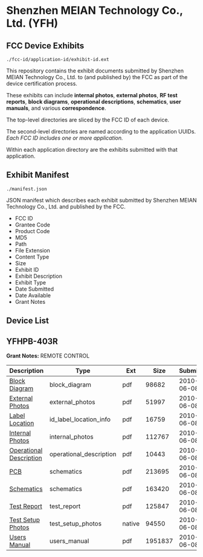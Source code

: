 # Shenzhen MEIAN Technology Co., Ltd. (YFH)
## FCC Device Exhibits

```
./fcc-id/application-id/exhibit-id.ext
```

This repository contains the exhibit documents submitted by Shenzhen MEIAN Technology Co., Ltd. to (and published by) the FCC as part of the device certification process.

These exhibits can include **internal photos**, **external photos**, **RF test reports**, **block diagrams**, **operational descriptions**, **schematics**, **user manuals**, and various **correspondence**.

The top-level directories are sliced by the FCC ID of each device.

The second-level directories are named according to the application UUIDs. *Each FCC ID includes one or more application.*

Within each application directory are the exhibits submitted with that application. 

## Exhibit Manifest

```
./manifest.json
```

JSON manifest which describes each exhibit submitted by Shenzhen MEIAN Technology Co., Ltd. and published by the FCC.

- FCC ID
- Grantee Code
- Product Code
- MD5
- Path
- File Extension
- Content Type
- Size
- Exhibit ID
- Exhibit Description
- Exhibit Type
- Date Submitted
- Date Available
- Grant Notes

## Device List
## YFHPB-403R
**Grant Notes:** REMOTE CONTROL

| Description | Type | Ext | Size | Submitted | Available |
| ----------- | ---- | --- | ---- | --------- | --------- |
| [Block Diagram](YFHPB-403R/04353fb084a4222d73bd04bdbbc5dd46/1292429.pdf) | block_diagram | pdf | 98682 | 2010-06-08 | 2010-06-08 |
| [External Photos](YFHPB-403R/04353fb084a4222d73bd04bdbbc5dd46/1292431.pdf) | external_photos | pdf | 51997 | 2010-06-08 | 2010-06-08 |
| [Label Location](YFHPB-403R/04353fb084a4222d73bd04bdbbc5dd46/1292432.pdf) | id_label_location_info | pdf | 16759 | 2010-06-08 | 2010-06-08 |
| [Internal Photos](YFHPB-403R/04353fb084a4222d73bd04bdbbc5dd46/1292433.pdf) | internal_photos | pdf | 112767 | 2010-06-08 | 2010-06-08 |
| [Operational Description](YFHPB-403R/04353fb084a4222d73bd04bdbbc5dd46/1292430.pdf) | operational_description | pdf | 10443 | 2010-06-08 | 2010-06-08 |
| [PCB](YFHPB-403R/04353fb084a4222d73bd04bdbbc5dd46/1292435.pdf) | schematics | pdf | 213695 | 2010-06-08 | 2010-06-08 |
| [Schematics](YFHPB-403R/04353fb084a4222d73bd04bdbbc5dd46/1292436.pdf) | schematics | pdf | 163420 | 2010-06-08 | 2010-06-08 |
| [Test Report](YFHPB-403R/04353fb084a4222d73bd04bdbbc5dd46/1292437.pdf) | test_report | pdf | 125847 | 2010-06-08 | 2010-06-08 |
| [Test Setup Photos](YFHPB-403R/04353fb084a4222d73bd04bdbbc5dd46/1292438.native) | test_setup_photos | native | 94550 | 2010-06-08 | 2010-06-08 |
| [Users Manual](YFHPB-403R/04353fb084a4222d73bd04bdbbc5dd46/1292434.pdf) | users_manual | pdf | 1951837 | 2010-06-08 | 2010-06-08 |
